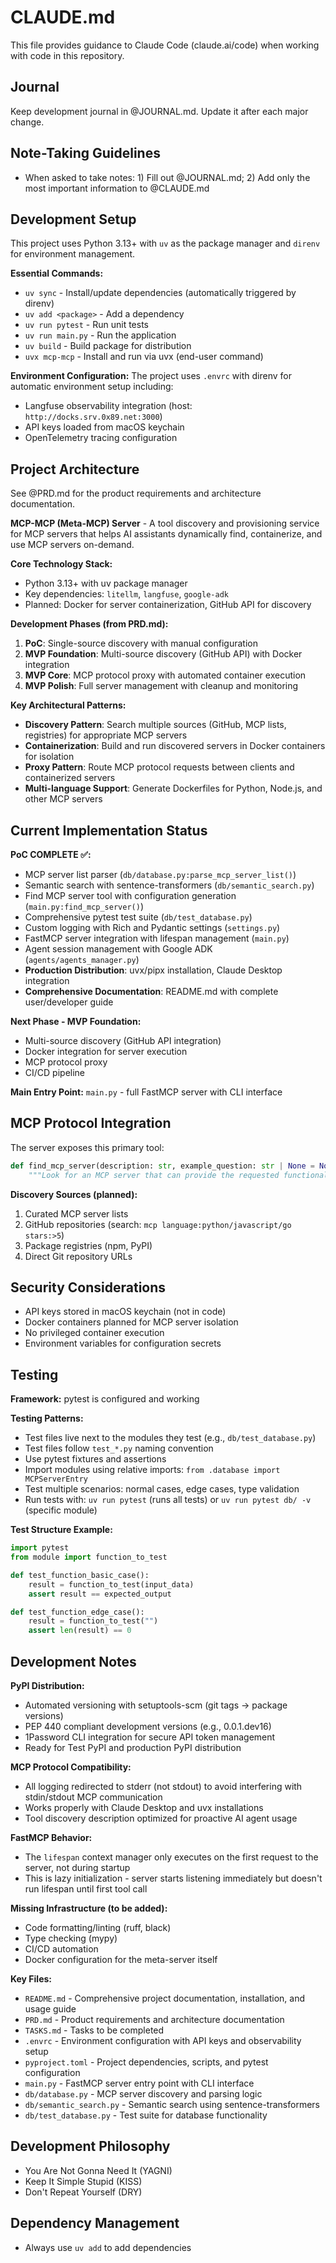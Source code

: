 # CLAUDE.md

This file provides guidance to Claude Code (claude.ai/code) when working with code in this repository.

## Journal

Keep development journal in @JOURNAL.md. Update it after each major change.

## Note-Taking Guidelines

- When asked to take notes: 1) Fill out @JOURNAL.md; 2) Add only the most important information to @CLAUDE.md 

## Development Setup

This project uses Python 3.13+ with `uv` as the package manager and `direnv` for environment management.

**Essential Commands:**
- `uv sync` - Install/update dependencies (automatically triggered by direnv)
- `uv add <package>` - Add a dependency
- `uv run pytest` - Run unit tests
- `uv run main.py` - Run the application
- `uv build` - Build package for distribution
- `uvx mcp-mcp` - Install and run via uvx (end-user command)

**Environment Configuration:**
The project uses `.envrc` with direnv for automatic environment setup including:
- Langfuse observability integration (host: `http://docks.srv.0x89.net:3000`)
- API keys loaded from macOS keychain
- OpenTelemetry tracing configuration

## Project Architecture

See @PRD.md for the product requirements and architecture documentation.

**MCP-MCP (Meta-MCP) Server** - A tool discovery and provisioning service for MCP servers that helps AI assistants dynamically find, containerize, and use MCP servers on-demand.

**Core Technology Stack:**
- Python 3.13+ with uv package manager
- Key dependencies: `litellm`, `langfuse`, `google-adk`
- Planned: Docker for server containerization, GitHub API for discovery

**Development Phases (from PRD.md):**
1. **PoC**: Single-source discovery with manual configuration
2. **MVP Foundation**: Multi-source discovery (GitHub API) with Docker integration
3. **MVP Core**: MCP protocol proxy with automated container execution
4. **MVP Polish**: Full server management with cleanup and monitoring

**Key Architectural Patterns:**
- **Discovery Pattern**: Search multiple sources (GitHub, MCP lists, registries) for appropriate MCP servers
- **Containerization**: Build and run discovered servers in Docker containers for isolation
- **Proxy Pattern**: Route MCP protocol requests between clients and containerized servers
- **Multi-language Support**: Generate Dockerfiles for Python, Node.js, and other MCP servers

## Current Implementation Status

**PoC COMPLETE ✅:**
- MCP server list parser (`db/database.py:parse_mcp_server_list()`)
- Semantic search with sentence-transformers (`db/semantic_search.py`)
- Find MCP server tool with configuration generation (`main.py:find_mcp_server()`)
- Comprehensive pytest test suite (`db/test_database.py`)
- Custom logging with Rich and Pydantic settings (`settings.py`)
- FastMCP server integration with lifespan management (`main.py`)
- Agent session management with Google ADK (`agents/agents_manager.py`)
- **Production Distribution**: uvx/pipx installation, Claude Desktop integration
- **Comprehensive Documentation**: README.md with complete user/developer guide

**Next Phase - MVP Foundation:**
- Multi-source discovery (GitHub API integration)
- Docker integration for server execution
- MCP protocol proxy
- CI/CD pipeline

**Main Entry Point:** `main.py` - full FastMCP server with CLI interface

## MCP Protocol Integration

The server exposes this primary tool:
```python
def find_mcp_server(description: str, example_question: str | None = None) -> dict:
    """Look for an MCP server that can provide the requested functionality."""
```

**Discovery Sources (planned):**
1. Curated MCP server lists
2. GitHub repositories (search: `mcp language:python/javascript/go stars:>5`)
3. Package registries (npm, PyPI)
4. Direct Git repository URLs

## Security Considerations

- API keys stored in macOS keychain (not in code)
- Docker containers planned for MCP server isolation
- No privileged container execution
- Environment variables for configuration secrets

## Testing

**Framework:** pytest is configured and working

**Testing Patterns:**
- Test files live next to the modules they test (e.g., `db/test_database.py`)
- Test files follow `test_*.py` naming convention 
- Use pytest fixtures and assertions
- Import modules using relative imports: `from .database import MCPServerEntry`
- Test multiple scenarios: normal cases, edge cases, type validation
- Run tests with: `uv run pytest` (runs all tests) or `uv run pytest db/ -v` (specific module)

**Test Structure Example:**
```python
import pytest
from module import function_to_test

def test_function_basic_case():
    result = function_to_test(input_data)
    assert result == expected_output

def test_function_edge_case():
    result = function_to_test("")
    assert len(result) == 0
```

## Development Notes

**PyPI Distribution:**
- Automated versioning with setuptools-scm (git tags → package versions)
- PEP 440 compliant development versions (e.g., 0.0.1.dev16)
- 1Password CLI integration for secure API token management
- Ready for Test PyPI and production PyPI distribution

**MCP Protocol Compatibility:**
- All logging redirected to stderr (not stdout) to avoid interfering with stdin/stdout MCP communication
- Works properly with Claude Desktop and uvx installations
- Tool discovery description optimized for proactive AI agent usage

**FastMCP Behavior:**
- The `lifespan` context manager only executes on the first request to the server, not during startup
- This is lazy initialization - server starts listening immediately but doesn't run lifespan until first tool call

**Missing Infrastructure (to be added):**
- Code formatting/linting (ruff, black)
- Type checking (mypy)
- CI/CD automation
- Docker configuration for the meta-server itself

**Key Files:**

- `README.md` - Comprehensive project documentation, installation, and usage guide
- `PRD.md` - Product requirements and architecture documentation
- `TASKS.md` - Tasks to be completed
- `.envrc` - Environment configuration with API keys and observability setup
- `pyproject.toml` - Project dependencies, scripts, and pytest configuration
- `main.py` - FastMCP server entry point with CLI interface
- `db/database.py` - MCP server discovery and parsing logic
- `db/semantic_search.py` - Semantic search using sentence-transformers
- `db/test_database.py` - Test suite for database functionality

## Development Philosophy

- You Are Not Gonna Need It (YAGNI)
- Keep It Simple Stupid (KISS)
- Don't Repeat Yourself (DRY)

## Dependency Management

- Always use `uv add` to add dependencies